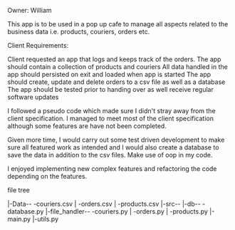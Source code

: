 Owner: William

This app is to be used in a pop up cafe to manage all aspects related to the business data i.e. products, couriers, orders etc.

Client Requirements:

Client requested an app that logs and keeps track of the orders.
The app should contain a collection of products and couriers
All data handled in the app should persisted on exit and loaded when app is started
The app should create, update and delete orders to a csv file as well as a database
The app should be tested prior to handing over as well receive regular software updates

I followed a pseudo code which made sure I didn't stray away from the client specification. I managed to meet most of the client specification although some features are have not been completed. 

Given more time, I would carry out some test driven development to make sure all featured work as intended and I would also create a database to save the data in addition to the csv files. Make use of oop in my code.

I enjoyed implementing new complex features and refactoring the code depending on the features.




file tree

|-Data-- -couriers.csv
|        -orders.csv
|        -products.csv
|-src--  |-db-- -database.py
         |-file_handler-- -couriers.py
         |                -orders.py
         |                -products.py
         |-main.py
         |-utils.py